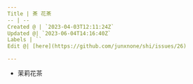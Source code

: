 ```yaml
---
Title | 茶 花茶
-- | --
Created @ | `2023-04-03T12:11:24Z`
Updated @| `2023-06-04T14:16:40Z`
Labels | ``
Edit @| [here](https://github.com/junxnone/shi/issues/26)

---
```


- 茉莉花茶
